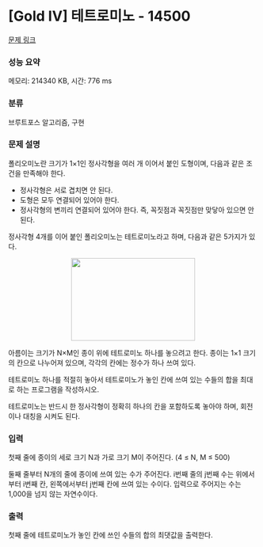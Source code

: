 # [Gold IV] 테트로미노 - 14500 

[문제 링크](https://www.acmicpc.net/problem/14500) 

### 성능 요약

메모리: 214340 KB, 시간: 776 ms

### 분류

브루트포스 알고리즘, 구현

### 문제 설명

<p>폴리오미노란 크기가 1×1인 정사각형을 여러 개 이어서 붙인 도형이며, 다음과 같은 조건을 만족해야 한다.</p>

<ul>
	<li>정사각형은 서로 겹치면 안 된다.</li>
	<li>도형은 모두 연결되어 있어야 한다.</li>
	<li>정사각형의 변끼리 연결되어 있어야 한다. 즉, 꼭짓점과 꼭짓점만 맞닿아 있으면 안 된다.</li>
</ul>

<p>정사각형 4개를 이어 붙인 폴리오미노는 테트로미노라고 하며, 다음과 같은 5가지가 있다.</p>

<p style="text-align:center"><a href="https://commons.wikimedia.org/wiki/File:All_5_free_tetrominoes.svg"><img alt="" src="https://onlinejudgeimages.s3-ap-northeast-1.amazonaws.com/problem/14500/1.png" style="height:167px; width:250px"></a></p>

<p>아름이는 크기가 N×M인 종이 위에 테트로미노 하나를 놓으려고 한다. 종이는 1×1 크기의 칸으로 나누어져 있으며, 각각의 칸에는 정수가 하나 쓰여 있다.</p>

<p>테트로미노 하나를 적절히 놓아서 테트로미노가 놓인 칸에 쓰여 있는 수들의 합을 최대로 하는 프로그램을 작성하시오.</p>

<p>테트로미노는 반드시 한 정사각형이 정확히 하나의 칸을 포함하도록 놓아야 하며, 회전이나 대칭을 시켜도 된다.</p>

### 입력 

 <p>첫째 줄에 종이의 세로 크기 N과 가로 크기 M이 주어진다. (4 ≤ N, M ≤ 500)</p>

<p>둘째 줄부터 N개의 줄에 종이에 쓰여 있는 수가 주어진다. i번째 줄의 j번째 수는 위에서부터 i번째 칸, 왼쪽에서부터 j번째 칸에 쓰여 있는 수이다. 입력으로 주어지는 수는 1,000을 넘지 않는 자연수이다.</p>

### 출력 

 <p>첫째 줄에 테트로미노가 놓인 칸에 쓰인 수들의 합의 최댓값을 출력한다.</p>

